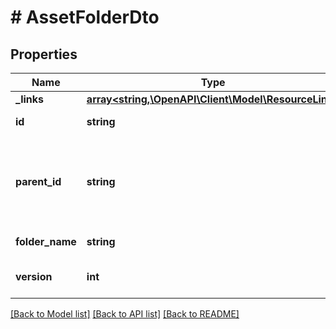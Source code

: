 # # AssetFolderDto

## Properties

Name | Type | Description | Notes
------------ | ------------- | ------------- | -------------
**_links** | [**array<string,\OpenAPI\Client\Model\ResourceLink>**](ResourceLink.md) | The links. |
**id** | **string** | The ID of the asset. |
**parent_id** | **string** | The ID of the parent folder. Empty for files without parent. |
**folder_name** | **string** | The folder name. |
**version** | **int** | The version of the asset folder. |

[[Back to Model list]](../../README.md#models) [[Back to API list]](../../README.md#endpoints) [[Back to README]](../../README.md)
